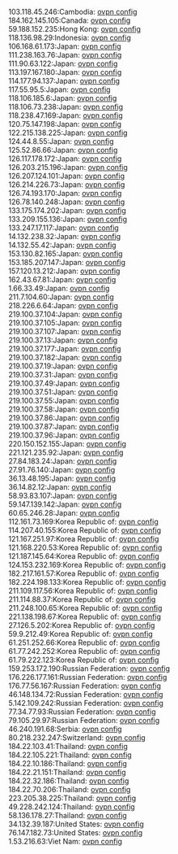 103.118.45.246:Cambodia: [ovpn config](vpn/103_118_45_246.ovpn)  
184.162.145.105:Canada: [ovpn config](vpn/184_162_145_105.ovpn)  
59.188.152.235:Hong Kong: [ovpn config](vpn/59_188_152_235.ovpn)  
118.136.98.29:Indonesia: [ovpn config](vpn/118_136_98_29.ovpn)  
106.168.61.173:Japan: [ovpn config](vpn/106_168_61_173.ovpn)  
111.238.163.76:Japan: [ovpn config](vpn/111_238_163_76.ovpn)  
111.90.63.122:Japan: [ovpn config](vpn/111_90_63_122.ovpn)  
113.197.167.180:Japan: [ovpn config](vpn/113_197_167_180.ovpn)  
114.177.94.137:Japan: [ovpn config](vpn/114_177_94_137.ovpn)  
117.55.95.5:Japan: [ovpn config](vpn/117_55_95_5.ovpn)  
118.106.185.6:Japan: [ovpn config](vpn/118_106_185_6.ovpn)  
118.106.73.238:Japan: [ovpn config](vpn/118_106_73_238.ovpn)  
118.238.47.169:Japan: [ovpn config](vpn/118_238_47_169.ovpn)  
120.75.147.198:Japan: [ovpn config](vpn/120_75_147_198.ovpn)  
122.215.138.225:Japan: [ovpn config](vpn/122_215_138_225.ovpn)  
124.44.8.55:Japan: [ovpn config](vpn/124_44_8_55.ovpn)  
125.52.86.66:Japan: [ovpn config](vpn/125_52_86_66.ovpn)  
126.117.178.172:Japan: [ovpn config](vpn/126_117_178_172.ovpn)  
126.203.215.196:Japan: [ovpn config](vpn/126_203_215_196.ovpn)  
126.207.124.101:Japan: [ovpn config](vpn/126_207_124_101.ovpn)  
126.214.226.73:Japan: [ovpn config](vpn/126_214_226_73.ovpn)  
126.74.193.170:Japan: [ovpn config](vpn/126_74_193_170.ovpn)  
126.78.140.248:Japan: [ovpn config](vpn/126_78_140_248.ovpn)  
133.175.174.202:Japan: [ovpn config](vpn/133_175_174_202.ovpn)  
133.209.155.136:Japan: [ovpn config](vpn/133_209_155_136.ovpn)  
133.247.17.117:Japan: [ovpn config](vpn/133_247_17_117.ovpn)  
14.132.238.32:Japan: [ovpn config](vpn/14_132_238_32.ovpn)  
14.132.55.42:Japan: [ovpn config](vpn/14_132_55_42.ovpn)  
153.130.82.165:Japan: [ovpn config](vpn/153_130_82_165.ovpn)  
153.185.207.147:Japan: [ovpn config](vpn/153_185_207_147.ovpn)  
157.120.13.212:Japan: [ovpn config](vpn/157_120_13_212.ovpn)  
162.43.67.81:Japan: [ovpn config](vpn/162_43_67_81.ovpn)  
1.66.33.49:Japan: [ovpn config](vpn/1_66_33_49.ovpn)  
211.7.104.60:Japan: [ovpn config](vpn/211_7_104_60.ovpn)  
218.226.6.64:Japan: [ovpn config](vpn/218_226_6_64.ovpn)  
219.100.37.104:Japan: [ovpn config](vpn/219_100_37_104.ovpn)  
219.100.37.105:Japan: [ovpn config](vpn/219_100_37_105.ovpn)  
219.100.37.107:Japan: [ovpn config](vpn/219_100_37_107.ovpn)  
219.100.37.13:Japan: [ovpn config](vpn/219_100_37_13.ovpn)  
219.100.37.177:Japan: [ovpn config](vpn/219_100_37_177.ovpn)  
219.100.37.182:Japan: [ovpn config](vpn/219_100_37_182.ovpn)  
219.100.37.19:Japan: [ovpn config](vpn/219_100_37_19.ovpn)  
219.100.37.31:Japan: [ovpn config](vpn/219_100_37_31.ovpn)  
219.100.37.49:Japan: [ovpn config](vpn/219_100_37_49.ovpn)  
219.100.37.51:Japan: [ovpn config](vpn/219_100_37_51.ovpn)  
219.100.37.55:Japan: [ovpn config](vpn/219_100_37_55.ovpn)  
219.100.37.58:Japan: [ovpn config](vpn/219_100_37_58.ovpn)  
219.100.37.86:Japan: [ovpn config](vpn/219_100_37_86.ovpn)  
219.100.37.87:Japan: [ovpn config](vpn/219_100_37_87.ovpn)  
219.100.37.96:Japan: [ovpn config](vpn/219_100_37_96.ovpn)  
220.150.152.155:Japan: [ovpn config](vpn/220_150_152_155.ovpn)  
221.121.235.92:Japan: [ovpn config](vpn/221_121_235_92.ovpn)  
27.84.183.24:Japan: [ovpn config](vpn/27_84_183_24.ovpn)  
27.91.76.140:Japan: [ovpn config](vpn/27_91_76_140.ovpn)  
36.13.48.195:Japan: [ovpn config](vpn/36_13_48_195.ovpn)  
36.14.82.12:Japan: [ovpn config](vpn/36_14_82_12.ovpn)  
58.93.83.107:Japan: [ovpn config](vpn/58_93_83_107.ovpn)  
59.147.139.142:Japan: [ovpn config](vpn/59_147_139_142.ovpn)  
60.65.246.28:Japan: [ovpn config](vpn/60_65_246_28.ovpn)  
112.161.73.169:Korea Republic of: [ovpn config](vpn/112_161_73_169.ovpn)  
114.207.40.155:Korea Republic of: [ovpn config](vpn/114_207_40_155.ovpn)  
121.167.251.97:Korea Republic of: [ovpn config](vpn/121_167_251_97.ovpn)  
121.168.220.53:Korea Republic of: [ovpn config](vpn/121_168_220_53.ovpn)  
121.187.145.64:Korea Republic of: [ovpn config](vpn/121_187_145_64.ovpn)  
124.153.232.169:Korea Republic of: [ovpn config](vpn/124_153_232_169.ovpn)  
182.217.161.57:Korea Republic of: [ovpn config](vpn/182_217_161_57.ovpn)  
182.224.198.133:Korea Republic of: [ovpn config](vpn/182_224_198_133.ovpn)  
211.109.117.56:Korea Republic of: [ovpn config](vpn/211_109_117_56.ovpn)  
211.114.88.37:Korea Republic of: [ovpn config](vpn/211_114_88_37.ovpn)  
211.248.100.65:Korea Republic of: [ovpn config](vpn/211_248_100_65.ovpn)  
221.138.198.67:Korea Republic of: [ovpn config](vpn/221_138_198_67.ovpn)  
27.126.5.202:Korea Republic of: [ovpn config](vpn/27_126_5_202.ovpn)  
59.9.212.49:Korea Republic of: [ovpn config](vpn/59_9_212_49.ovpn)  
61.251.252.66:Korea Republic of: [ovpn config](vpn/61_251_252_66.ovpn)  
61.77.242.252:Korea Republic of: [ovpn config](vpn/61_77_242_252.ovpn)  
61.79.222.123:Korea Republic of: [ovpn config](vpn/61_79_222_123.ovpn)  
159.253.172.190:Russian Federation: [ovpn config](vpn/159_253_172_190.ovpn)  
176.226.177.161:Russian Federation: [ovpn config](vpn/176_226_177_161.ovpn)  
176.77.56.167:Russian Federation: [ovpn config](vpn/176_77_56_167.ovpn)  
46.148.134.72:Russian Federation: [ovpn config](vpn/46_148_134_72.ovpn)  
5.142.109.242:Russian Federation: [ovpn config](vpn/5_142_109_242.ovpn)  
77.34.77.93:Russian Federation: [ovpn config](vpn/77_34_77_93.ovpn)  
79.105.29.97:Russian Federation: [ovpn config](vpn/79_105_29_97.ovpn)  
46.240.191.68:Serbia: [ovpn config](vpn/46_240_191_68.ovpn)  
80.218.232.247:Switzerland: [ovpn config](vpn/80_218_232_247.ovpn)  
184.22.103.41:Thailand: [ovpn config](vpn/184_22_103_41.ovpn)  
184.22.105.221:Thailand: [ovpn config](vpn/184_22_105_221.ovpn)  
184.22.10.186:Thailand: [ovpn config](vpn/184_22_10_186.ovpn)  
184.22.21.151:Thailand: [ovpn config](vpn/184_22_21_151.ovpn)  
184.22.32.186:Thailand: [ovpn config](vpn/184_22_32_186.ovpn)  
184.22.70.206:Thailand: [ovpn config](vpn/184_22_70_206.ovpn)  
223.205.38.225:Thailand: [ovpn config](vpn/223_205_38_225.ovpn)  
49.228.242.124:Thailand: [ovpn config](vpn/49_228_242_124.ovpn)  
58.136.178.27:Thailand: [ovpn config](vpn/58_136_178_27.ovpn)  
34.132.39.187:United States: [ovpn config](vpn/34_132_39_187.ovpn)  
76.147.182.73:United States: [ovpn config](vpn/76_147_182_73.ovpn)  
1.53.216.63:Viet Nam: [ovpn config](vpn/1_53_216_63.ovpn)  
